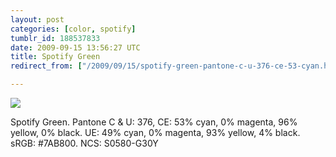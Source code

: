 ```yaml
---
layout: post
categories: [color, spotify]
tumblr_id: 188537833  
date: 2009-09-15 13:56:27 UTC
title: Spotify Green
redirect_from: ["/2009/09/15/spotify-green-pantone-c-u-376-ce-53-cyan.html"]

---
```


![](//farm6.static.flickr.com/5130/5383262568_fcf94e9acb_o.png)

Spotify Green. Pantone C & U: 376, CE: 53% cyan, 0% magenta, 96% yellow, 0% black. UE: 49% cyan, 0% magenta, 93% yellow, 4% black. sRGB: #7AB800. NCS: S0580-G30Y
